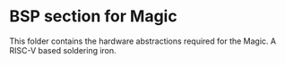 # BSP section for Magic

This folder contains the hardware abstractions required for the Magic. A RISC-V based soldering iron.
